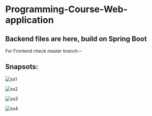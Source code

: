 # Programming-Course-Web-application
## Backend files are here, build on Spring Boot
For Frontend check master branch--

## Snapsots:

![ss1](https://user-images.githubusercontent.com/25785435/155195500-e3f42d03-e9ea-4a91-b014-aacd32c872ed.PNG)


![ss2](https://user-images.githubusercontent.com/25785435/155195509-861b5a52-1d1b-472d-b211-90593f04fadf.PNG)


![ss3](https://user-images.githubusercontent.com/25785435/155195512-1fdec041-e272-43a3-91ef-ff5687595cbd.PNG)


![ss4](https://user-images.githubusercontent.com/25785435/155195522-0d147870-f5c8-40f9-b5a3-c350b36409db.PNG)

